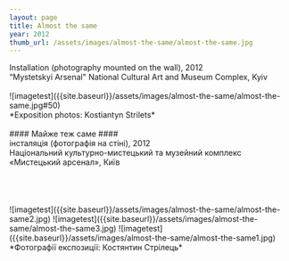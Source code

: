 ```yaml
---
layout: page
title: Almost the same
year: 2012
thumb_url: /assets/images/almost-the-same/almost-the-same.jpg
---
```


<section markdown="1" class="EN">
Installation (photography mounted on the wall), 2012 <br>
“Mystetskyi Arsenal" National Cultural Art and Museum Complex, Kyiv
<br>
<br>
![imagetest]({{site.baseurl}}/assets/images/almost-the-same/almost-the-same.jpg#50)
<br>
*Exposition photos: Kostiantyn Strilets*
<br><br>


</section>

<section markdown="1" class="UKR">
#### Майже теж саме ####
<br>
інсталяція (фотографія на стіні), 2012 <br>
Національний культурно-мистецький та музейний комплекс «Мистецький арсенал», Київ
<br>
<br>
<br>
<br>
<br>
![imagetest]({{site.baseurl}}/assets/images/almost-the-same/almost-the-same2.jpg)
![imagetest]({{site.baseurl}}/assets/images/almost-the-same/almost-the-same3.jpg)
![imagetest]({{site.baseurl}}/assets/images/almost-the-same/almost-the-same1.jpg)
*Фотографії експозиції: Костянтин Стрілець*
</section>